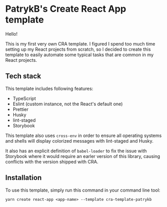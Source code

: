 # PatrykB's Create React App template

Hello!

This is my first very own CRA template. I figured I spend too much time setting up my React projects from scratch, so I decided to create this template to easily automate some typical tasks that are common in my React projects.

## Tech stack

This template includes following features:

- TypeScript
- Eslint (custom instance, not the React's default one)
- Prettier
- Husky
- lint-staged
- Storybook

This template also uses `cross-env` in order to ensure all operating systems and shells will display colorized messages with lint-staged and Husky.

It also has an explicit definition of `babel-loader` to fix the issue with Storybook where it would require an earler version of this library, causing conflicts with the version shipped with CRA.

## Installation

To use this template, simply run this command in your command line tool:

```
yarn create react-app <app-name> --template cra-template-patrykb
```
